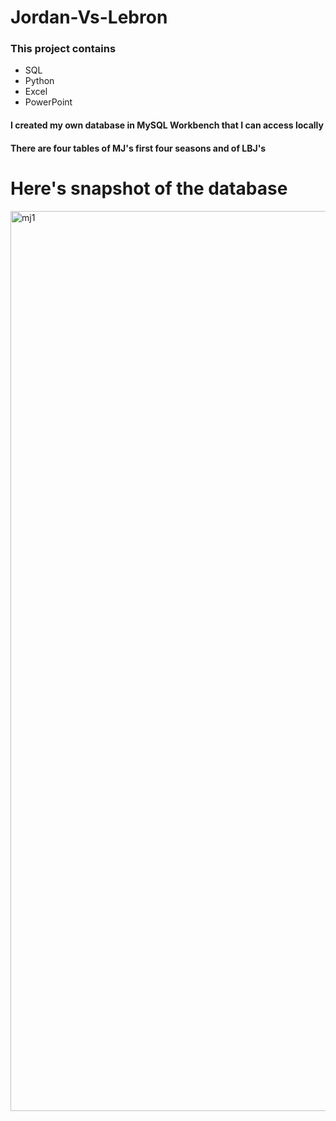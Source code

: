 # Jordan-Vs-Lebron

### This project contains

- SQL
- Python
- Excel
- PowerPoint

#### I created my own database in MySQL Workbench that I can access locally
#### There are four tables of MJ's first four seasons and of LBJ's

# Here's snapshot of the database
<img width="1440" alt="mj1" src="https://github.com/brypy220/Jordan-Vs-Lebron/assets/105473351/68ab3923-4c87-402d-bd4e-156bfdf093e9">
